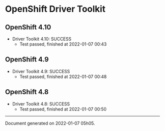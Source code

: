 
OpenShift Driver Toolkit
========================

OpenShift 4.10
--------------



* Driver Toolkit 4.10: SUCCESS
  - Test passed, finished at 2022-01-07 00:43

OpenShift 4.9
-------------



* Driver Toolkit 4.9: SUCCESS
  - Test passed, finished at 2022-01-07 00:48

OpenShift 4.8
-------------



* Driver Toolkit 4.8: SUCCESS
  - Test passed, finished at 2022-01-07 00:50

---
Document generated on 2022-01-07 05h05.
